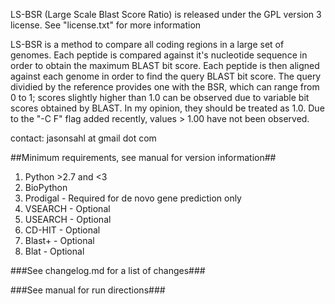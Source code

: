 LS-BSR (Large Scale Blast Score Ratio) is released under the GPL version 3 license.  See "license.txt" for more information

LS-BSR is a method to compare all coding regions in a large set of genomes.
Each peptide is compared against it's nucleotide sequence in order to obtain
the maximum BLAST bit score.  Each peptide is then aligned against each genome
in order to find the query BLAST bit score.  The query dividied by the reference
provides one with the BSR, which can range from 0 to 1; scores slightly higher
than 1.0 can be observed due to variable bit scores obtained by BLAST.  In my opinion,
they should be treated as 1.0.  Due to the "-C F" flag added recently, values > 1.00
have not been observed.

contact: jasonsahl at gmail dot com

##Minimum requirements, see manual for version information##
1. Python >2.7 and <3
2. BioPython
3. Prodigal - Required for de novo gene prediction only
4. VSEARCH - Optional
5. USEARCH - Optional
6. CD-HIT - Optional
7. Blast+ - Optional
8. Blat - Optional

###See changelog.md for a list of changes###

###See manual for run directions###

